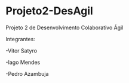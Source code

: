 # Projeto2-DesAgil
Projeto 2 de Desenvolvimento Colaborativo Ágil

Integrantes:

-Vitor Satyro


-Iago Mendes


-Pedro Azambuja
